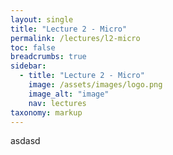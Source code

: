 ```yaml
---
layout: single
title: "Lecture 2 - Micro"
permalink: /lectures/l2-micro
toc: false
breadcrumbs: true
sidebar:
  - title: "Lecture 2 - Micro"
    image: /assets/images/logo.png
    image_alt: "image"
    nav: lectures
taxonomy: markup
---
```


asdasd
